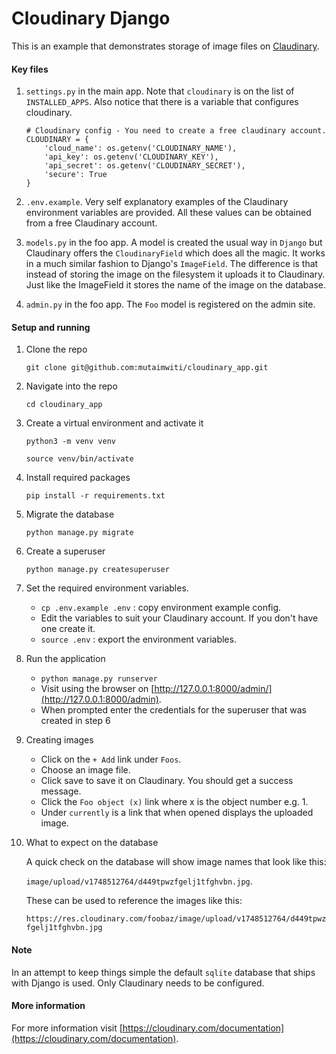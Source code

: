 Cloudinary Django 
====
This is an example that demonstrates storage of image files on [Claudinary](https://cloudinary.com/).

#### Key files
1. `settings.py` in the main app. Note that `cloudinary` is on the list of `INSTALLED_APPS`. Also notice that
    there is a variable that configures cloudinary.
    ```
    # Cloudinary config - You need to create a free claudinary account.
    CLOUDINARY = {
        'cloud_name': os.getenv('CLOUDINARY_NAME'),
        'api_key': os.getenv('CLOUDINARY_KEY'),
        'api_secret': os.getenv('CLOUDINARY_SECRET'),
        'secure': True
    }
    ```
2. `.env.example`. Very self explanatory examples of the Claudinary environment variables are provided. All these 
    values can be obtained from a free Claudinary account.
    
3. `models.py` in the foo app. A model is created the usual way in `Django` but Claudinary offers the `CloudinaryField` 
    which does all the magic. It works in a much similar fashion to Django's `ImageField`. The difference is that 
    instead of storing the image on the filesystem it uploads it to Claudinary. Just like the ImageField it stores the 
    name of the image on the database.
    
4. `admin.py` in the foo app. The `Foo` model is registered on the admin site.

#### Setup and running
1. Clone the repo

    `git clone git@github.com:mutaimwiti/cloudinary_app.git`
    
2. Navigate into the repo

    `cd cloudinary_app`
    
3. Create a virtual environment and activate it

    `python3 -m venv venv`
        
    `source venv/bin/activate`
    
4. Install required packages

    `pip install -r requirements.txt`
    
5. Migrate the database

    `python manage.py migrate`
    
6. Create a superuser

    `python manage.py createsuperuser`
    
7. Set the required environment variables.
    - `cp .env.example .env` : copy environment example config.
    - Edit the variables to suit your Claudinary account. If you don't have one create it.
    - `source .env` : export the environment variables.

8. Run the application
    - `python manage.py runserver`
    - Visit using the browser on [http://127.0.0.1:8000/admin/](http://127.0.0.1:8000/admin).
    - When prompted enter the credentials for the superuser that was created in step 6
    
9. Creating images
    - Click on the `+ Add` link under `Foos`.
    - Choose an image file.
    - Click save to save it on Claudinary. You should get a success message.
    - Click the `Foo object (x)` link where x is the object number e.g. 1.
    - Under `currently` is a link that when opened displays the uploaded image.
    
10. What to expect on the database

    A quick check on the database will show image names that look like this:
    
    `image/upload/v1748512764/d449tpwzfgelj1tfghvbn.jpg`.
    
    These can be used to reference the images like this:
    
    `https://res.cloudinary.com/foobaz/image/upload/v1748512764/d449tpwzfgelj1tfghvbn.jpg`

#### Note
In an attempt to keep things simple the default `sqlite` database that ships with Django is used. Only Claudinary 
needs to be configured.

#### More information
For more information visit [https://cloudinary.com/documentation](https://cloudinary.com/documentation).
